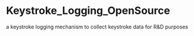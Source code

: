 # Keystroke_Logging_OpenSource
a keystroke logging mechanism to collect keystroke data for R&amp;D purposes
